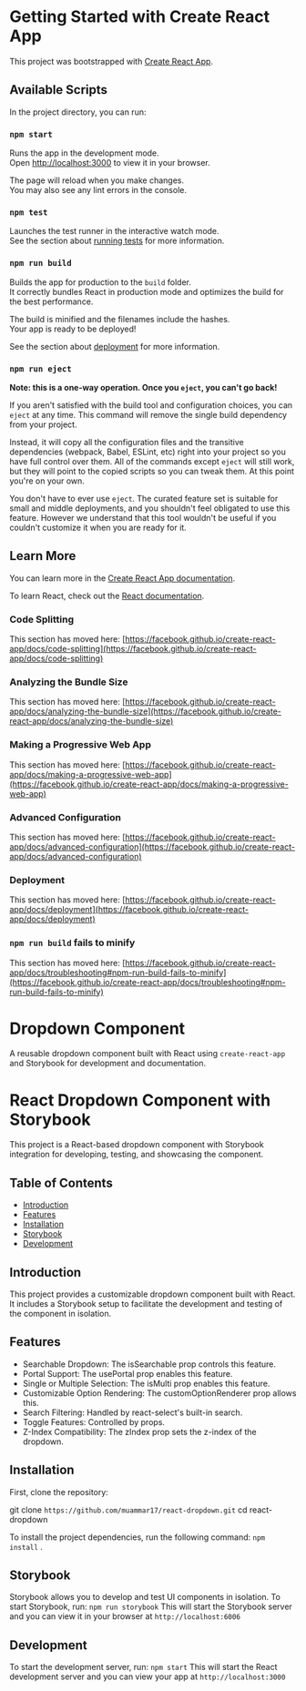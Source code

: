 # Getting Started with Create React App

This project was bootstrapped with [Create React App](https://github.com/facebook/create-react-app).

## Available Scripts

In the project directory, you can run:

### `npm start`

Runs the app in the development mode.\
Open [http://localhost:3000](http://localhost:3000) to view it in your browser.

The page will reload when you make changes.\
You may also see any lint errors in the console.

### `npm test`

Launches the test runner in the interactive watch mode.\
See the section about [running tests](https://facebook.github.io/create-react-app/docs/running-tests) for more information.

### `npm run build`

Builds the app for production to the `build` folder.\
It correctly bundles React in production mode and optimizes the build for the best performance.

The build is minified and the filenames include the hashes.\
Your app is ready to be deployed!

See the section about [deployment](https://facebook.github.io/create-react-app/docs/deployment) for more information.

### `npm run eject`

**Note: this is a one-way operation. Once you `eject`, you can't go back!**

If you aren't satisfied with the build tool and configuration choices, you can `eject` at any time. This command will remove the single build dependency from your project.

Instead, it will copy all the configuration files and the transitive dependencies (webpack, Babel, ESLint, etc) right into your project so you have full control over them. All of the commands except `eject` will still work, but they will point to the copied scripts so you can tweak them. At this point you're on your own.

You don't have to ever use `eject`. The curated feature set is suitable for small and middle deployments, and you shouldn't feel obligated to use this feature. However we understand that this tool wouldn't be useful if you couldn't customize it when you are ready for it.

## Learn More

You can learn more in the [Create React App documentation](https://facebook.github.io/create-react-app/docs/getting-started).

To learn React, check out the [React documentation](https://reactjs.org/).

### Code Splitting

This section has moved here: [https://facebook.github.io/create-react-app/docs/code-splitting](https://facebook.github.io/create-react-app/docs/code-splitting)

### Analyzing the Bundle Size

This section has moved here: [https://facebook.github.io/create-react-app/docs/analyzing-the-bundle-size](https://facebook.github.io/create-react-app/docs/analyzing-the-bundle-size)

### Making a Progressive Web App

This section has moved here: [https://facebook.github.io/create-react-app/docs/making-a-progressive-web-app](https://facebook.github.io/create-react-app/docs/making-a-progressive-web-app)

### Advanced Configuration

This section has moved here: [https://facebook.github.io/create-react-app/docs/advanced-configuration](https://facebook.github.io/create-react-app/docs/advanced-configuration)

### Deployment

This section has moved here: [https://facebook.github.io/create-react-app/docs/deployment](https://facebook.github.io/create-react-app/docs/deployment)

### `npm run build` fails to minify

This section has moved here: [https://facebook.github.io/create-react-app/docs/troubleshooting#npm-run-build-fails-to-minify](https://facebook.github.io/create-react-app/docs/troubleshooting#npm-run-build-fails-to-minify)


# Dropdown Component

A reusable dropdown component built with React using `create-react-app` and Storybook for development and documentation.

# React Dropdown Component with Storybook

This project is a React-based dropdown component with Storybook integration for developing, testing, and showcasing the component.

## Table of Contents

- [Introduction](#introduction)
- [Features](#features)
- [Installation](#installation)
- [Storybook](#storybook)
- [Development](#development)

## Introduction

This project provides a customizable dropdown component built with React. It includes a Storybook setup to facilitate the development and testing of the component in isolation.

## Features

- Searchable Dropdown: The isSearchable prop controls this feature.
- Portal Support: The usePortal prop enables this feature.
- Single or Multiple Selection: The isMulti prop enables this feature.
- Customizable Option Rendering: The customOptionRenderer prop allows this.
- Search Filtering: Handled by react-select's built-in search.
- Toggle Features: Controlled by props.
- Z-Index Compatibility: The zIndex prop sets the z-index of the dropdown.

## Installation

First, clone the repository:

git clone `https://github.com/muammar17/react-dropdown.git`
cd react-dropdown

To install the project dependencies, run the following command:
`npm install` .

## Storybook

Storybook allows you to develop and test UI components in isolation. To start Storybook, run:
`npm run storybook`
This will start the Storybook server and you can view it in your browser at `http://localhost:6006`

## Development 

To start the development server, run:
`npm start`
This will start the React development server and you can view your app at `http://localhost:3000`
